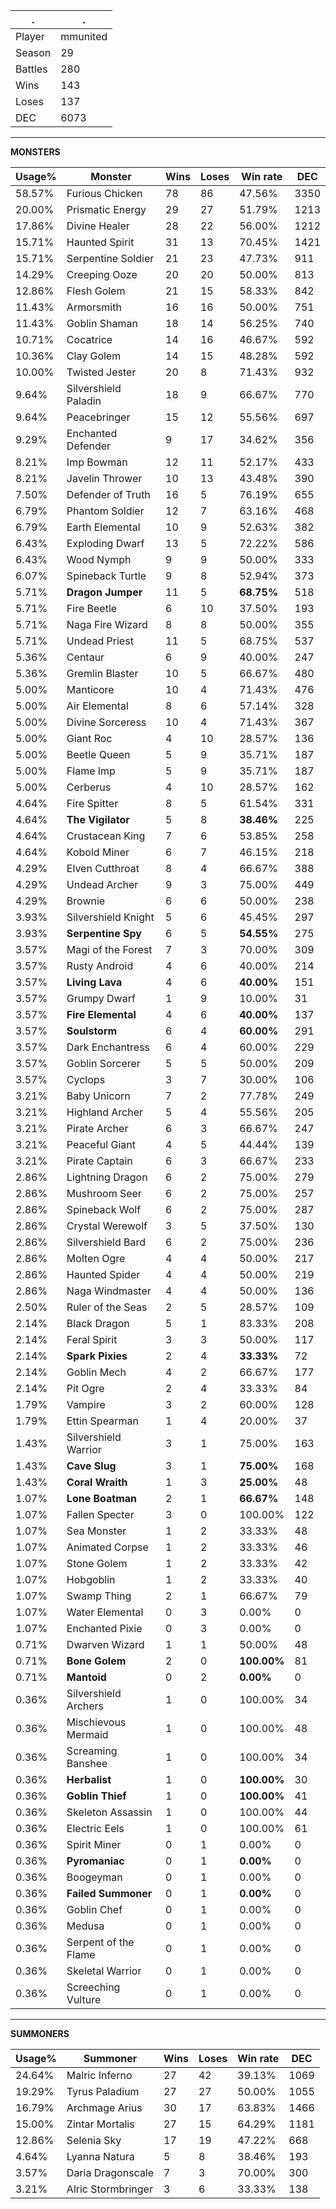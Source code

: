 .|.
|-|-
Player|mmunited
Season|29
Battles|280
Wins|143
Loses|137
DEC|6073

---
**MONSTERS**

Usage%|Monster|Wins|Loses|Win rate|DEC|
-|-|-|-|-|-|
58.57%|Furious Chicken|78|86|47.56%|3350|
20.00%|Prismatic Energy|29|27|51.79%|1213|
17.86%|Divine Healer|28|22|56.00%|1212|
15.71%|Haunted Spirit|31|13|70.45%|1421|
15.71%|Serpentine Soldier|21|23|47.73%|911|
14.29%|Creeping Ooze|20|20|50.00%|813|
12.86%|Flesh Golem|21|15|58.33%|842|
11.43%|Armorsmith|16|16|50.00%|751|
11.43%|Goblin Shaman|18|14|56.25%|740|
10.71%|Cocatrice|14|16|46.67%|592|
10.36%|Clay Golem|14|15|48.28%|592|
10.00%|Twisted Jester|20|8|71.43%|932|
9.64%|Silvershield Paladin|18|9|66.67%|770|
9.64%|Peacebringer|15|12|55.56%|697|
9.29%|Enchanted Defender|9|17|34.62%|356|
8.21%|Imp Bowman|12|11|52.17%|433|
8.21%|Javelin Thrower|10|13|43.48%|390|
7.50%|Defender of Truth|16|5|76.19%|655|
6.79%|Phantom Soldier|12|7|63.16%|468|
6.79%|Earth Elemental|10|9|52.63%|382|
6.43%|Exploding Dwarf|13|5|72.22%|586|
6.43%|Wood Nymph|9|9|50.00%|333|
6.07%|Spineback Turtle|9|8|52.94%|373|
5.71%|**Dragon Jumper**|11|5|**68.75%**|518|
5.71%|Fire Beetle|6|10|37.50%|193|
5.71%|Naga Fire Wizard|8|8|50.00%|355|
5.71%|Undead Priest|11|5|68.75%|537|
5.36%|Centaur|6|9|40.00%|247|
5.36%|Gremlin Blaster|10|5|66.67%|480|
5.00%|Manticore|10|4|71.43%|476|
5.00%|Air Elemental|8|6|57.14%|328|
5.00%|Divine Sorceress|10|4|71.43%|367|
5.00%|Giant Roc|4|10|28.57%|136|
5.00%|Beetle Queen|5|9|35.71%|187|
5.00%|Flame Imp|5|9|35.71%|187|
5.00%|Cerberus|4|10|28.57%|162|
4.64%|Fire Spitter|8|5|61.54%|331|
4.64%|**The Vigilator**|5|8|**38.46%**|225|
4.64%|Crustacean King|7|6|53.85%|258|
4.64%|Kobold Miner|6|7|46.15%|218|
4.29%|Elven Cutthroat|8|4|66.67%|388|
4.29%|Undead Archer|9|3|75.00%|449|
4.29%|Brownie|6|6|50.00%|238|
3.93%|Silvershield Knight|5|6|45.45%|297|
3.93%|**Serpentine Spy**|6|5|**54.55%**|275|
3.57%|Magi of the Forest|7|3|70.00%|309|
3.57%|Rusty Android|4|6|40.00%|214|
3.57%|**Living Lava**|4|6|**40.00%**|151|
3.57%|Grumpy Dwarf|1|9|10.00%|31|
3.57%|**Fire Elemental**|4|6|**40.00%**|137|
3.57%|**Soulstorm**|6|4|**60.00%**|291|
3.57%|Dark Enchantress|6|4|60.00%|229|
3.57%|Goblin Sorcerer|5|5|50.00%|209|
3.57%|Cyclops|3|7|30.00%|106|
3.21%|Baby Unicorn|7|2|77.78%|249|
3.21%|Highland Archer|5|4|55.56%|205|
3.21%|Pirate Archer|6|3|66.67%|247|
3.21%|Peaceful Giant|4|5|44.44%|139|
3.21%|Pirate Captain|6|3|66.67%|233|
2.86%|Lightning Dragon|6|2|75.00%|279|
2.86%|Mushroom Seer|6|2|75.00%|257|
2.86%|Spineback Wolf|6|2|75.00%|287|
2.86%|Crystal Werewolf|3|5|37.50%|130|
2.86%|Silvershield Bard|6|2|75.00%|236|
2.86%|Molten Ogre|4|4|50.00%|217|
2.86%|Haunted Spider|4|4|50.00%|219|
2.86%|Naga Windmaster|4|4|50.00%|136|
2.50%|Ruler of the Seas|2|5|28.57%|109|
2.14%|Black Dragon|5|1|83.33%|208|
2.14%|Feral Spirit|3|3|50.00%|117|
2.14%|**Spark Pixies**|2|4|**33.33%**|72|
2.14%|Goblin Mech|4|2|66.67%|177|
2.14%|Pit Ogre|2|4|33.33%|84|
1.79%|Vampire|3|2|60.00%|128|
1.79%|Ettin Spearman|1|4|20.00%|37|
1.43%|Silvershield Warrior|3|1|75.00%|163|
1.43%|**Cave Slug**|3|1|**75.00%**|168|
1.43%|**Coral Wraith**|1|3|**25.00%**|48|
1.07%|**Lone Boatman**|2|1|**66.67%**|148|
1.07%|Fallen Specter|3|0|100.00%|122|
1.07%|Sea Monster|1|2|33.33%|48|
1.07%|Animated Corpse|1|2|33.33%|46|
1.07%|Stone Golem|1|2|33.33%|42|
1.07%|Hobgoblin|1|2|33.33%|40|
1.07%|Swamp Thing|2|1|66.67%|79|
1.07%|Water Elemental|0|3|0.00%|0|
1.07%|Enchanted Pixie|0|3|0.00%|0|
0.71%|Dwarven Wizard|1|1|50.00%|48|
0.71%|**Bone Golem**|2|0|**100.00%**|81|
0.71%|**Mantoid**|0|2|**0.00%**|0|
0.36%|Silvershield Archers|1|0|100.00%|34|
0.36%|Mischievous Mermaid|1|0|100.00%|48|
0.36%|Screaming Banshee|1|0|100.00%|34|
0.36%|**Herbalist**|1|0|**100.00%**|30|
0.36%|**Goblin Thief**|1|0|**100.00%**|41|
0.36%|Skeleton Assassin|1|0|100.00%|44|
0.36%|Electric Eels|1|0|100.00%|61|
0.36%|Spirit Miner|0|1|0.00%|0|
0.36%|**Pyromaniac**|0|1|**0.00%**|0|
0.36%|Boogeyman|0|1|0.00%|0|
0.36%|**Failed Summoner**|0|1|**0.00%**|0|
0.36%|Goblin Chef|0|1|0.00%|0|
0.36%|Medusa|0|1|0.00%|0|
0.36%|Serpent of the Flame|0|1|0.00%|0|
0.36%|Skeletal Warrior|0|1|0.00%|0|
0.36%|Screeching Vulture|0|1|0.00%|0|

---
**SUMMONERS**

Usage%|Summoner|Wins|Loses|Win rate|DEC|
-|-|-|-|-|-|
24.64%|Malric Inferno|27|42|39.13%|1069|
19.29%|Tyrus Paladium|27|27|50.00%|1055|
16.79%|Archmage Arius|30|17|63.83%|1466|
15.00%|Zintar Mortalis|27|15|64.29%|1181|
12.86%|Selenia Sky|17|19|47.22%|668|
4.64%|Lyanna Natura|5|8|38.46%|193|
3.57%|Daria Dragonscale|7|3|70.00%|300|
3.21%|Alric Stormbringer|3|6|33.33%|138|
